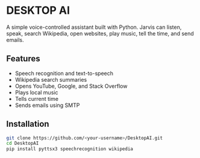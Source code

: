 # DESKTOP AI
A simple voice-controlled assistant built with Python. Jarvis can listen, speak, search Wikipedia, open websites, play music, tell the time, and send emails.

## Features
- Speech recognition and text-to-speech  
- Wikipedia search summaries  
- Opens YouTube, Google, and Stack Overflow  
- Plays local music  
- Tells current time  
- Sends emails using SMTP  

## Installation
```bash
git clone https://github.com/<your-username>/DesktopAI.git
cd DesktopAI
pip install pyttsx3 speechrecognition wikipedia
